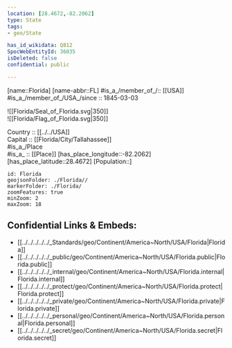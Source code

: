 ```yaml
---
location: [28.4672,-82.2062] 
type: State
tags:
- geo/State

has_id_wikidata: Q812 
SpocWebEntityId: 36035
isDeleted: false
confidential: public

---
```

[name::Florida] 
[name-abbr::FL] 
#is_a_/member_of_/:: [[USA]]
#is_a_/member_of_/USA_/since :: 1845-03-03 


![[Florida/Seal_of_Florida.svg|350]]  
![[Florida/Flag_of_Florida.svg|350]]  

Country :: [[../../USA]]  
Capital :: [[Florida/City/Tallahassee]]  
#is_a_/Place  
#is_a_ :: [[Place]] 
[has_place_longitude::-82.2062] 
[has_place_latitude::28.4672] 
[Population::] 



```leaflet
id: Florida
geojsonFolder: ./Florida//
markerFolder: ./Florida/
zoomFeatures: true 
minZoom: 2 
maxZoom: 18
```


## Confidential Links & Embeds: 
- [[../../../../../_Standards/geo/Continent/America~North/USA/Florida|Florida]] 
- [[../../../../../_public/geo/Continent/America~North/USA/Florida.public|Florida.public]] 
- [[../../../../../_internal/geo/Continent/America~North/USA/Florida.internal|Florida.internal]] 
- [[../../../../../_protect/geo/Continent/America~North/USA/Florida.protect|Florida.protect]] 
- [[../../../../../_private/geo/Continent/America~North/USA/Florida.private|Florida.private]] 
- [[../../../../../_personal/geo/Continent/America~North/USA/Florida.personal|Florida.personal]] 
- [[../../../../../_secret/geo/Continent/America~North/USA/Florida.secret|Florida.secret]] 

